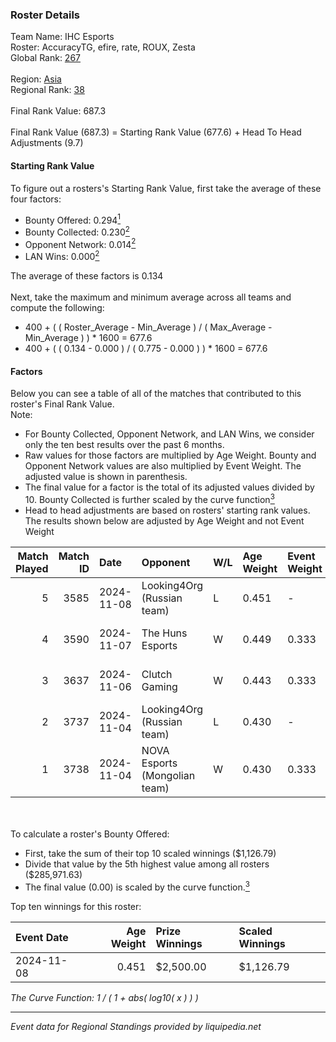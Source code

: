 ### Roster Details<br />
Team Name: IHC Esports<br />
Roster: AccuracyTG, efire, rate, ROUX, Zesta<br />
Global Rank: [267](../../standings_global_2025_02_28.md)<br />
<br />
Region: [Asia]( ../../standings_asia_2025_02_28.md)<br />
Regional Rank: [38]( ../../standings_asia_2025_02_28.md)<br />
<br />
Final Rank Value:  687.3<br />
<br />
Final Rank Value (687.3) = Starting Rank Value (677.6) + Head To Head Adjustments (9.7)<br />

#### Starting Rank Value<br />
To figure out a rosters's Starting Rank Value, first take the average of these four factors:<br />
- Bounty Offered: 0.294[<sup>1</sup>](#table2)
- Bounty Collected: 0.230[<sup>2</sup>](#table1)
- Opponent Network: 0.014[<sup>2</sup>](#table1)
- LAN Wins: 0.000[<sup>2</sup>](#table1)

The average of these factors is 0.134<br />
<br />
Next, take the maximum and minimum average across all teams and compute the following:<br />
- 400 + ( ( Roster_Average - Min_Average ) / ( Max_Average - Min_Average ) ) * 1600 = 677.6
- 400 + ( ( 0.134 - 0.000 ) / ( 0.775 - 0.000 ) ) * 1600 = 677.6


#### Factors<br />
Below you can see a table of all of the matches that contributed to this roster's Final Rank Value.<br />
Note:<br />

- For Bounty Collected, Opponent Network, and LAN Wins, we consider only the ten best results over the past 6 months.
- Raw values for those factors are multiplied by Age Weight. Bounty and Opponent Network values are also multiplied by Event Weight. The adjusted value is shown in parenthesis.
- The final value for a factor is the total of its adjusted values divided by 10. Bounty Collected is further scaled by the curve function[<sup>3</sup>](#curveFunction)
- Head to head adjustments are based on rosters' starting rank values. The results shown below are adjusted by Age Weight and not Event Weight
<span id="table1"></span><br />


| Match Played | Match ID | Date       | Opponent                      | W/L | Age Weight | Event Weight | Bounty Collected | Opponent Network | LAN Wins  | H2H Adj. | Roster                               |
| -: | -: | :- | :- | :- | :- | :- | :- | :- | :- | -: | :- |
|            5 |     3585 | 2024-11-08 | Looking4Org (Russian team)    | L   | 0.451      | -            | -                | -                | -         |    -5.39 | AccuracyTG, efire, rate, ROUX, Zesta |
|            4 |     3590 | 2024-11-07 | The Huns Esports              | W   | 0.449      | 0.333        | 0.029 (0.004)    | 0.854 (0.128)    | 0 (0.000) |    12.67 | AccuracyTG, efire, rate, ROUX, Zesta |
|            3 |     3637 | 2024-11-06 | Clutch Gaming                 | W   | 0.443      | 0.333        | 0.000 (0.000)    | 0.060 (0.009)    | 0 (0.000) |     5.13 | AccuracyTG, efire, rate, ROUX, Zesta |
|            2 |     3737 | 2024-11-04 | Looking4Org (Russian team)    | L   | 0.430      | -            | -                | -                | -         |    -5.20 | AccuracyTG, efire, rate, ROUX, Zesta |
|            1 |     3738 | 2024-11-04 | NOVA Esports (Mongolian team) | W   | 0.430      | 0.333        | 0.000 (0.000)    | 0.042 (0.006)    | 0 (0.000) |     2.50 | AccuracyTG, efire, rate, ROUX, Zesta |

<br />
<span id="table2"></span><br />
To calculate a roster's Bounty Offered:<br />

- First, take the sum of their top 10 scaled winnings ($1,126.79)
- Divide that value by the 5th highest value among all rosters ($285,971.63)
- The final value (0.00) is scaled by the curve function.[<sup>3</sup>](#curveFunction)

Top ten winnings for this roster:<br />

| Event Date | Age Weight | Prize Winnings | Scaled Winnings |
| :- | -: | :- | :- |
| 2024-11-08 |      0.451 | $2,500.00      | $1,126.79       |


<span id="curveFunction"></span>_The Curve Function: 1 / ( 1 + abs( log10( x ) ) )_<br />

---
_Event data for Regional Standings provided by liquipedia.net_<br />
